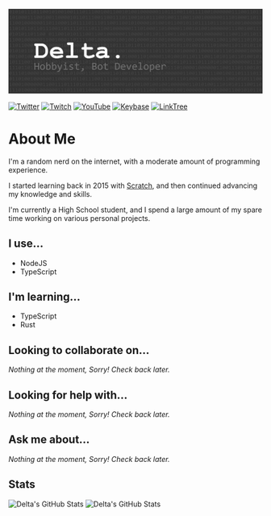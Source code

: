 ![Delta. Hobbyist, Bot Developer](Header.png)

[![Twitter][twitter-img]][twitter-url]
[![Twitch][twitch-img]][twitch-url]
[![YouTube][youtube-img]][youtube-url]
[![Keybase][keybase-img]][keybase-url]
[![LinkTree][linktree-img]][linktree-url]

# About Me

I'm a random nerd on the internet, with a moderate amount of programming experience.

I started learning back in 2015 with [Scratch](https://scratch.mit.edu), and then continued advancing my knowledge and skills.

I'm currently a High School student, and I spend a large amount of my spare time working on various personal projects.

## I use...

<!--start:use-->
- NodeJS
- TypeScript
<!--end:use-->

## I'm learning...

<!--start:learning-->
- TypeScript
- Rust
<!--end:learning-->

## Looking to collaborate on...

<!--start:looking-to-collab-->
*Nothing at the moment, Sorry! Check back later.*
<!--end:looking-to-collab-->

## Looking for help with...

<!--start:looking-for-help-->
*Nothing at the moment, Sorry! Check back later.*
<!--end:looking-for-help-->

## Ask me about...

<!--start:ask-me-about-->
*Nothing at the moment, Sorry! Check back later.*
<!--end:ask-me-about-->

## Stats
![Delta's GitHub Stats](https://github-readme-stats.vercel.app/api?username=ProtogenDelta&show_icons=true&theme=gruvbox)
![Delta's GitHub Stats](https://github-readme-stats.vercel.app/api/top-langs?username=ProtogenDelta&show_icons=true&theme=gruvbox&layout=compact)

<!--
TODO: Implement some of these?

- 📫 How to reach me: ...
- 😄 Pronouns: ...
- ⚡ Fun fact: ...

TODO: Implement templating?
-->

<!-- [twitter-img]: https://img.shields.io/twitter/follow/TheDeltaProto?color=1d9bf0&label=Follow&logo=twitter&style=for-the-badge -->
[twitter-img]: https://img.shields.io/badge/follow-%40TheDeltaProto-1DA1F2?logo=twitter&style=for-the-badge
[twitter-url]: https://twitter.com/TheDeltaProto
[twitch-img]: https://img.shields.io/twitch/status/protogendelta?color=9046ff&label=Twitch&logo=twitch&style=for-the-badge
[twitch-url]: https://twitch.tv/ProtogenDelta
[youtube-img]: https://img.shields.io/youtube/channel/subscribers/UCR_rDSaMq_2LvlyKfCKS2uw?label=Subscribe&logo=youtube&logoColor=f00&style=for-the-badge
[youtube-url]: https://www.youtube.com/channel/UCR_rDSaMq_2LvlyKfCKS2uw?sub_confirmation=1
[keybase-img]: https://img.shields.io/keybase/pgp/protodelta?logo=keybase&style=for-the-badge
[keybase-url]: https://keybase.io/protodelta
[linktree-img]: https://img.shields.io/badge/LinkTree-Visit-39e09b?logo=linktree&style=for-the-badge
[linktree-url]: https://linktr.ee/deltaproto
